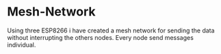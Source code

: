 # Mesh-Network

Using three ESP8266 i have created a mesh network for sending the data without interrupting the others nodes.
Every node send messages individual.
